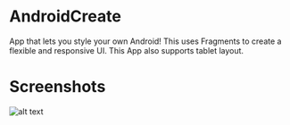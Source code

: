 # AndroidCreate
App that lets you style your own Android! This uses Fragments to create a flexible and responsive UI.
This App also supports tablet layout.


# Screenshots
![alt text](https://raw.githubusercontent.com/username/projectname/branch/path/to/img.png)
